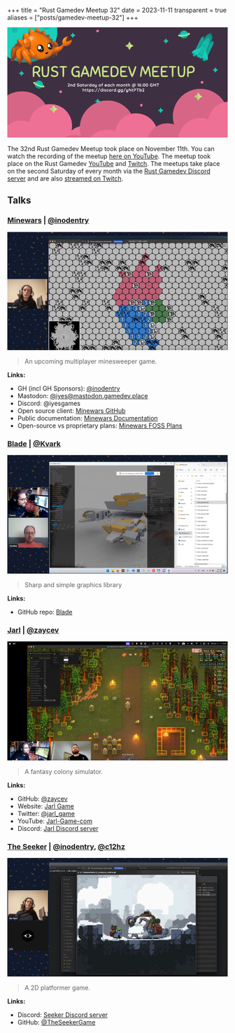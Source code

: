 +++
title = "Rust Gamedev Meetup 32"
date = 2023-11-11
transparent = true
aliases = ["posts/gamedev-meetup-32"]
+++

<!-- markdownlint-disable single-title heading-increment -->
<!-- markdownlint-disable no-blanks-blockquote no-emphasis-as-header -->
<!-- markdownlint-configure-file {"line-length": {"heading_line_length": 120}} -->

![Rust Gamedev Meetup](gamedev-meetup.png)

The 32nd Rust Gamedev Meetup took place on November 11th. You can watch the
recording of the meetup [here on YouTube][meetup-video]. The meetup took
place on the Rust Gamedev [YouTube][youtube-stream] and [Twitch][twitch-stream].
The meetups take place on the second Saturday of every month via the [Rust
Gamedev Discord server][rust-gamedev-discord] and are also [streamed on
Twitch][rust-gamedev-twitch].

[rust-gamedev-discord]: https://discord.gg/yNtPTb2
[rust-gamedev-twitch]: https://twitch.tv/rustgamedev
[meetup-video]: https://www.youtube.com/watch?v=MadryxOwjb8
[youtube-stream]: https://www.youtube.com/@RustGameDevelopment
[twitch-stream]: https://www.twitch.tv/RustGameDev

## Talks

### [Minewars][minewars-video] | [@inodentry]

![Minewars](minewars.jpg)

> An upcoming multiplayer minesweeper game.

**Links:**

- GH (incl GH Sponsors): [@inodentry]
- Mastodon: [@iyes@mastodon.gamedev.place]
- Discord: @iyesgames
- Open source client: [Minewars GitHub]
- Public documentation: [Minewars Documentation]
- Open-source vs proprietary plans: [Minewars FOSS Plans]

[@inodentry]: https://github.com/inodentry
[@iyes@mastodon.gamedev.place]: https://mastodon.gamedev.place/@iyes
[Minewars GitHub]: https://github.com/IyesGames/minewars
[Minewars Documentation]: https://iyes.games/minewars/book/
[Minewars FOSS Plans]: https://iyes.games/minewars/book/foss.html
[minewars-video]: https://www.youtube.com/watch?v=Mb7Xv-Mu-G4

### [Blade][blade-video] | [@Kvark]

![Blade](blade.jpg)

> Sharp and simple graphics library

**Links:**

- GitHub repo: [Blade]

[@Kvark]: https://github.com/kvark
[Blade]: https://github.com/kvark/blade
[blade-video]: https://youtu.be/Q5IUOvuXoC8

### [Jarl][jarl-video] | [@zaycev]

![Jarl](jarl.jpg)

> A fantasy colony simulator.

**Links:**

- GitHub: [@zaycev]
- Website: [Jarl Game]
- Twitter: [@jarl_game]
- YouTube: [Jarl-Game-com]
- Discord: [Jarl Discord server]

[@zaycev]: https://github.com/zaycev
[Jarl Game]: https://jarl-game.com/
[@jarl_game]: https://twitter.com/jarl_game
[Jarl-Game-com]: https://www.youtube.com/@Jarl-Game-com
[Jarl Discord server]: https://discord.com/invite/Dcwemjyfbb
[jarl-video]: https://www.youtube.com/watch?v=Sv7jcyqThdM

### [The Seeker][seeker-video] | [@inodentry], [@c12hz]

![Seeker](theseeker.jpg)

> A 2D platformer game.

**Links:**

- Discord: [Seeker Discord server]
- GitHub: [@TheSeekerGame]

[@c12hz]: https://github.com/c12hz
[Seeker Discord server]: https://discord.gg/b7YRzMFzBN
[@TheSeekerGame]: https://github.com/TheSeekerGame/TheSeeker
[seeker-video]: https://www.youtube.com/watch?v=EGIIKbnh-1M
